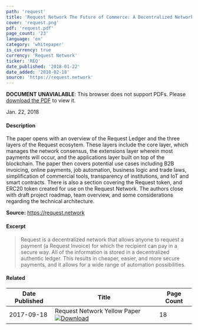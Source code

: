 ```yaml
---
path: 'request'
title: 'Request Network The Future of Commerce: A Decentralized Network for Payment Requests'
cover: 'request.png'
pdf: 'request.pdf'
page_count: '23'
language: 'en'
category: 'whitepaper'
is_currency: true
currency: 'Request Network'
ticker: 'REQ'
date_published: '2018-01-22'
date_added: '2018-02-18'
source: 'https://request.network'
---
```


<object class="pdf_embed" data="/assets/pdf/request.pdf" type="application/pdf" width="100%" height="100%">
   <p><b>DOCUMENT UNAVIALABLE</b>: This browser does not support PDFs. Please <a href="/assets/pdf/request.pdf">download the PDF</a> to view it.</p>
</object>

Jan. 22, 2018

#### Description
The paper opens with an overview of the Request Ledger and the three layers of the Request ecosytem. These layers include the core layer, which manages the network consensus, the extensions layer wherein most payments will occur, and the applications layer built on top of the blockchain. The paper then covers potential use cases including B2B invoicing, online payments, job automation, business logic and trade laws, simplification of commercial tools, transparency of institutions, and IoT and smart contracts. There is also a section covering the Request token, and ERC20 token created for use on the Request Network. The authors close with draft project roadmap, team overview, and some considerations regarding the technical architecture.

**Source:** https://request.network

#### Excerpt
> Request is a decentralized network that allows anyone to request a payment (a Request Invoice) for which the recipient can pay in a secure way. All of the information is stored in a decentralized authentic ledger. This results in cheaper, easier, and more secure payments, and it allows for a wide range of automation possibilities.

#### Related
Date Published | Title                                                                          | Page Count
---------------|--------------------------------------------------------------------------------|------------
2017-09-18     | Request Network Yellow Paper [![Download](/assets/download_cloud.svg)](/assets/pdf/request_yellow_smart_audits.pdf) | 18
